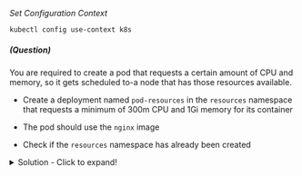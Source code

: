 
*_Set Configuration Context_*

`kubectl config use-context k8s`

##### (Question)
You are required to create a pod that requests a certain amount of CPU and memory, so it gets scheduled
to-a node that has those resources available.

- Create a deployment named `pod-resources` in the `resources` namespace that requests a minimum of
300m CPU and 1Gi memory for its container

- The pod should use the `nginx` image

- Check if the `resources` namespace has already been created


<details>
<summary>
Solution - Click to expand!
</summary>

```yaml
# Check if namespace exist
kubectl get ns | grep resources

# Create namespace if not exist
kubectl create ns resources

# Create pod with requested configuration
kubectl run pod-resources -n resources --image=nginx --requests=cpu=300m,memory=1Gi

#Verify the configuration
kubectl describe po pod-resources -n resources | grep -i cpu
      cpu:        300m

kubectl describe po pod-resources -n resources | grep -i memory
      memory:     1Gi

kubectl describe po pod-resources -n resources | grep -i "image:"
    Image:          nginx

```

</details>
